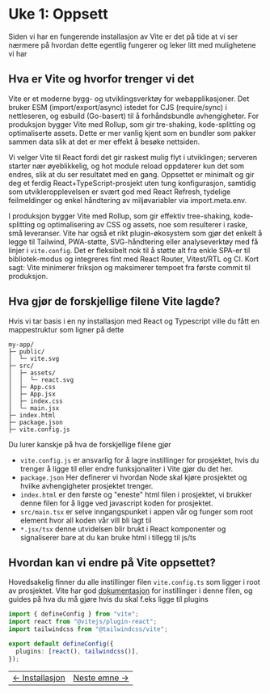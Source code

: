 # Uke 1: Oppsett

Siden vi har en fungerende installasjon av Vite er det på tide at vi ser nærmere på hvordan dette egentlig fungerer og leker litt med mulighetene vi har

## Hva er Vite og hvorfor trenger vi det

Vite er et moderne bygg- og utviklingsverktøy for webapplikasjoner. Det bruker ESM (import/export/async) istedet for CJS (require/sync) i nettleseren, og esbuild (Go-basert) til å forhåndsbundle avhengigheter. For produksjon bygger Vite med Rollup, som gir tre-shaking, kode-splitting og optimaliserte assets. Dette er mer vanlig kjent som en bundler som pakker sammen data slik at det er mer effekt å besøke nettsiden.

Vi velger Vite til React fordi det gir raskest mulig flyt i utviklingen; serveren starter nær øyeblikkelig, og hot module reload oppdaterer kun det som endres, slik at du ser resultatet med en gang. Oppsettet er minimalt og gir deg et ferdig React+TypeScript-prosjekt uten tung konfigurasjon, samtidig som utvikleropplevelsen er svært god med React Refresh, tydelige feilmeldinger og enkel håndtering av miljøvariabler via import.meta.env.

I produksjon bygger Vite med Rollup, som gir effektiv tree-shaking, kode-splitting og optimalisering av CSS og assets, noe som resulterer i raske, små leveranser. Vite har også et rikt plugin-økosystem som gjør det enkelt å legge til Tailwind, PWA-støtte, SVG-håndtering eller analyseverktøy med få linjer i `vite.config`. Det er fleksibelt nok til å støtte alt fra enkle SPA-er til bibliotek-modus og integreres fint med React Router, Vitest/RTL og CI. Kort sagt: Vite minimerer friksjon og maksimerer tempoet fra første commit til produksjon.

## Hva gjør de forskjellige filene Vite lagde?

Hvis vi tar basis i en ny installasjon med React og Typescript ville du fått en mappestruktur som ligner på dette

```
my-app/
├─ public/
│  └─ vite.svg
├─ src/
│  ├─ assets/
│  │  └─ react.svg
│  ├─ App.css
│  ├─ App.jsx
│  ├─ index.css
│  └─ main.jsx
├─ index.html
├─ package.json
├─ vite.config.js
```
Du lurer kanskje på hva de forskjellige filene gjør
- `vite.config.js` er ansvarlig for å lagre instillinger for prosjektet, hvis du trenger å ligge til eller endre funksjonaliter i Vite gjør du det her.
- `package.json` Her definerer vi hvordan Node skal kjøre prosjektet og hvilke avhengigheter prosjektet trenger.
- `index.html` er den første og "eneste" html filen i prosjektet, vi brukker denne filen for å ligge ved javascript koden for prosjektet.
- `src/main.tsx` er selve inngangspunket i appen vår og funger som root element hvor all koden vår vill bli lagt til
- `*.jsx/tsx` denne utvidelsen blir brukt i React komponenter og signaliserer bare at du kan bruke html i tillegg til js/ts

## Hvordan kan vi endre på Vite oppsettet?

Hovedsakelig finner du alle instillinger filen `vite.config.ts` som ligger i root av prosjektet. Vite har god [dokumentasjon](https://vite.dev/config/) for instillinger i denne filen, og guides på hva du må gjøre hvis du skal f.eks ligge til plugins

```ts
import { defineConfig } from "vite";
import react from "@vitejs/plugin-react";
import tailwindcss from "@tailwindcss/vite";

export default defineConfig({
  plugins: [react(), tailwindcss()],
});
```

<table width="100%">
  <tr>
    <td><a href="1_installation.md">← Installasjon</a></td>
    <td align="right"><a href="../week_2/README.md">Neste emne →</a></td>
  </tr>
</table>
